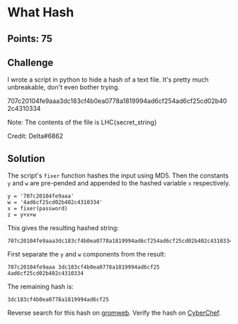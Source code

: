 # What Hash

## Points: 75

## Challenge

I wrote a script in python to hide a hash of a text file. It's pretty much unbreakable, don't even bother trying.

707c20104fe9aaa3dc183cf4b0ea0778a1819994ad6cf254ad6cf25cd02b402c4310334

Note: The contents of the file is LHC{secret_string}

Credit: Delta#6862

## Solution
The script's `fixer` function hashes the input using MD5. Then the constants `y` and `w` are pre-pended and appended to the hashed variable `x` respectively. 
```
y = '707c20104fe9aaa'
w = '4ad6cf25cd02b402c4310334'
x = fixer(password)
z = y+x+w
```

This gives the resulting hashed string:
```
707c20104fe9aaa3dc183cf4b0ea0778a1819994ad6cf254ad6cf25cd02b402c4310334
```

First separate the `y` and `w` components from the result:
```
707c20104fe9aaa 3dc183cf4b0ea0778a1819994ad6cf25 4ad6cf25cd02b402c4310334
```

The remaining hash is:
```
3dc183cf4b0ea0778a1819994ad6cf25
```

Reverse search for this hash on [gromweb](https://md5.gromweb.com/?md5=3dc183cf4b0ea0778a1819994ad6cf25). Verify the hash on [CyberChef](https://gchq.github.io/CyberChef/#recipe=MD5()&input=bnVjbGVhcg).